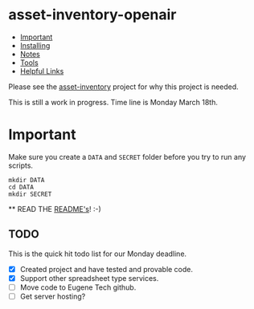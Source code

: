 # asset-inventory-openair


 
- [Important](#important) 
- [Installing](Notes/installing.md) 
- [Notes](Notes)
- [Tools](Tools) 
- [Helpful Links](Notes/links.md)




Please see the [asset-inventory](https://github.com/EugTech/asset-inventory) project for why this project is needed.



This is still a work in progress. Time line is Monday March 18th.



# Important

Make sure you create a `DATA` and `SECRET` folder before you try to 
run any scripts. 

    mkdir DATA
    cd DATA
    mkdir SECRET

 

** READ THE [README's](Notes)!  :-)


## TODO
This is the quick hit todo list for our Monday deadline.

- [x] Created project and have tested and provable code.
- [x] Support other spreadsheet type services.
- [ ] Move code to Eugene Tech github.
- [ ] Get server hosting? 